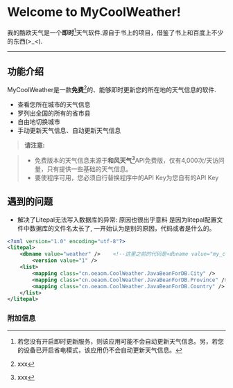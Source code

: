 ﻿Welcome to MyCoolWeather!
=========================


我的酷欧天气是一个**即时**[^note]天气软件.源自于书上的项目，借鉴了书上和百度上不少的东西(>_<).

----------


功能介绍
-------------

MyCoolWeather是一款**免费**[^note1]的、能够即时更新您的所在地的天气信息的软件.
* 查看您所在城市的天气信息
* 罗列出全国的所有的省市县
* 自由地切换城市
* 手动更新天气信息、自动更新天气信息


> **请注意:**

> - 免费版本的天气信息来源于**和风天气**[^note2]API免费版，仅有4,000次/天访问量，只有提供一些基础的天气信息。
> - 要使程序可用，您必须自行替换程序中的API Key为您自有的API Key


遇到的问题
-----------------

* 解决了Litepal无法写入数据库的异常:
			原因也很出乎意料 是因为litepal配置文件中数据库的文件名太长了,
一开始认为是别的原因，代码或者是什么的。
```xml
<?xml version="1.0" encoding="utf-8"?>
<litepal>
    <dbname value="weather" />    <!--这里之前的代码是<dbname value="my_cool_weather" />-->
        <version value="1" />
    <list>
        <mapping class="cn.oeaom.CoolWeather.JavaBeanForDB.City" />
        <mapping class="cn.oeaom.CoolWeather.JavaBeanForDB.Province" />
        <mapping class="cn.oeaom.CoolWeather.JavaBeanForDB.Country" />
    </list>
</litepal>
```


### 附加信息


  [^note]:若您没有开启即时更新服务，则该应用可能不会自动更新天气信息。另，若您的设备已开启省电模式，该应用仍不会自动更新天气信息。
[^note1]:xxx
[^note2]:xxx